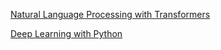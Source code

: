 
[Natural Language Processing with Transformers](https://github.com/nlp-with-transformers/notebooks)

[Deep Learning with Python](https://github.com/fchollet/deep-learning-with-python-notebooks)


